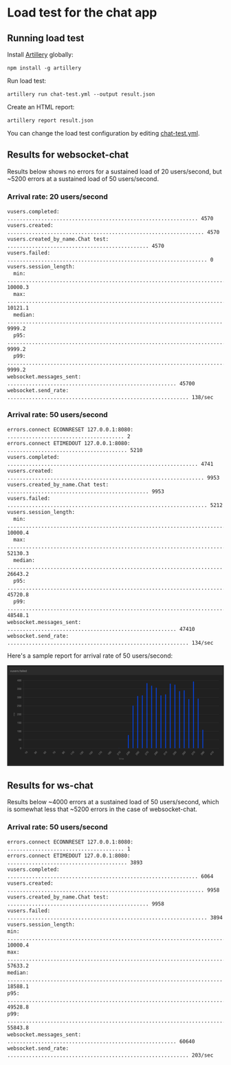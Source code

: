 # Load test for the chat app

## Running load test

Install [Artillery](https://www.artillery.io/) globally:

```shell
npm install -g artillery
```

Run load test:

```shell
artillery run chat-test.yml --output result.json
```

Create an HTML report:

```shell
artillery report result.json
```

You can change the load test configuration by editing
[chat-test.yml](chat-test.yml).

## Results for websocket-chat

Results below shows no errors for a sustained load of 20 users/second, but ~5200
errors at a sustained load of 50 users/second.

### Arrival rate: 20 users/second

```text
vusers.completed: .............................................................. 4570
vusers.created: ................................................................ 4570
vusers.created_by_name.Chat test: .............................................. 4570
vusers.failed: ................................................................. 0
vusers.session_length:
  min: ......................................................................... 10000.3
  max: ......................................................................... 10121.1
  median: ...................................................................... 9999.2
  p95: ......................................................................... 9999.2
  p99: ......................................................................... 9999.2
websocket.messages_sent: ....................................................... 45700
websocket.send_rate: ........................................................... 138/sec
```

### Arrival rate: 50 users/second

```text
errors.connect ECONNRESET 127.0.0.1:8080: ...................................... 2
errors.connect ETIMEDOUT 127.0.0.1:8080: ....................................... 5210
vusers.completed: .............................................................. 4741
vusers.created: ................................................................ 9953
vusers.created_by_name.Chat test: .............................................. 9953
vusers.failed: ................................................................. 5212
vusers.session_length:
  min: ......................................................................... 10000.4
  max: ......................................................................... 52130.3
  median: ...................................................................... 26643.2
  p95: ......................................................................... 45720.8
  p99: ......................................................................... 48548.1
websocket.messages_sent: ....................................................... 47410
websocket.send_rate: ........................................................... 134/sec
```

Here's a sample report for arrival rate of 50 users/second:

![Virtual Users Failed](virtual-users-failed.png)

## Results for ws-chat

Results below ~4000 errors at a sustained load of 50 users/second, which is
somewhat less that ~5200 errors in the case of websocket-chat.

### Arrival rate: 50 users/second

```text
errors.connect ECONNRESET 127.0.0.1:8080: ...................................... 1
errors.connect ETIMEDOUT 127.0.0.1:8080: ....................................... 3893
vusers.completed: .............................................................. 6064
vusers.created: ................................................................ 9958
vusers.created_by_name.Chat test: .............................................. 9958
vusers.failed: ................................................................. 3894
vusers.session_length:
min: ......................................................................... 10000.4
max: ......................................................................... 57633.2
median: ...................................................................... 18588.1
p95: ......................................................................... 49528.8
p99: ......................................................................... 55843.8
websocket.messages_sent: ....................................................... 60640
websocket.send_rate: ........................................................... 203/sec
```
